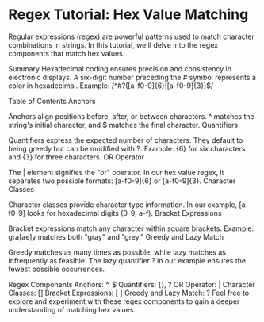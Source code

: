 
# Regex Tutorial: Hex Value Matching
Regular expressions (regex) are powerful patterns used to match character combinations in strings. In this tutorial, we'll delve into the regex components that match hex values.

Summary
Hexadecimal coding ensures precision and consistency in electronic displays. A six-digit number preceding the # symbol represents a color in hexadecimal. Example: /^#?([a-f0-9]{6}|[a-f0-9]{3})$/

Table of Contents
Anchors

Anchors align positions before, after, or between characters. ^ matches the string's initial character, and $ matches the final character.
Quantifiers

Quantifiers express the expected number of characters. They default to being greedy but can be modified with ?. Example: {6} for six characters and {3} for three characters.
OR Operator

The | element signifies the "or" operator. In our hex value regex, it separates two possible formats: [a-f0-9]{6} or [a-f0-9]{3}.
Character Classes

Character classes provide character type information. In our example, [a-f0-9] looks for hexadecimal digits (0-9, a-f).
Bracket Expressions

Bracket expressions match any character within square brackets. Example: gra[ae]y matches both "gray" and "grey."
Greedy and Lazy Match

Greedy matches as many times as possible, while lazy matches as infrequently as feasible. The lazy quantifier ? in our example ensures the fewest possible occurrences.

Regex Components
Anchors: ^, $
Quantifiers: {}, ?
OR Operator: |
Character Classes: []
Bracket Expressions: [ ]
Greedy and Lazy Match: ?
Feel free to explore and experiment with these regex components to gain a deeper understanding of matching hex values.
